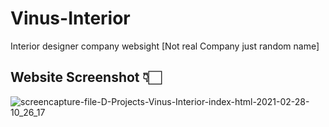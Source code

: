 # Vinus-Interior
Interior designer company websight [Not real Company just random name]

## Website Screenshot 👇🏻

![screencapture-file-D-Projects-Vinus-Interior-index-html-2021-02-28-10_26_17](https://user-images.githubusercontent.com/47059855/109408410-86a30380-79af-11eb-8000-a6e1c3fa936e.png)

